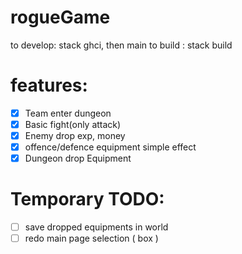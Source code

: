 # rogueGame
to develop: stack ghci, then main
to build : stack build


# features:

- [x] Team enter dungeon
- [x] Basic fight(only attack)
- [x] Enemy drop exp, money
- [x] offence/defence equipment simple effect
- [x] Dungeon drop Equipment

# Temporary TODO:
- [ ] save dropped equipments in world
- [ ] redo main page selection ( box )
